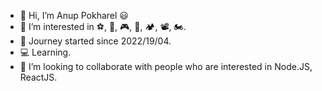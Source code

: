 - 👋 Hi, I’m Anup Pokharel 😃
- 👀 I’m interested in ⚽, 🍗, 🎮, 🍻, 🏕, 📽, 🏍.
- 🌱 Journey started since 2022/19/04.
- 💻 Learning.
- 💞️ I’m looking to collaborate with people who are interested in Node.JS, ReactJS.

<!---
anuppokharel/anuppokharel is a ✨ special ✨ repository because its `README.md` (this file) appears on your GitHub profile.
You can click the Preview link to take a look at your changes.
--->
